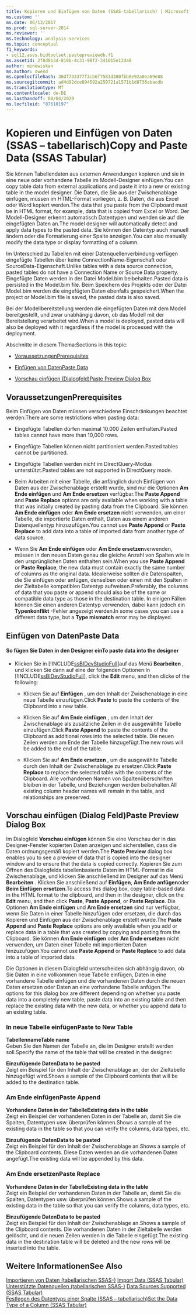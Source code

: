 ```yaml
---
title: Kopieren und Einfügen von Daten (SSAS-tabellarisch) | Microsoft-Dokumentation
ms.custom: ''
ms.date: 06/13/2017
ms.prod: sql-server-2014
ms.reviewer: ''
ms.technology: analysis-services
ms.topic: conceptual
f1_keywords:
- sql12.asvs.bidtoolset.pastepreviewdb.f1
ms.assetid: 2f8d8b3d-810b-4c31-98f2-341015e13da8
author: minewiskan
ms.author: owend
ms.openlocfilehash: 30df733377f3cb6f7583d380fbb8e92a0ea69e88
ms.sourcegitcommit: ad4d92dce894592a259721a1571b1d8736abacdb
ms.translationtype: MT
ms.contentlocale: de-DE
ms.lasthandoff: 08/04/2020
ms.locfileid: "87610197"
---
```

# <a name="copy-and-paste-data-ssas-tabular"></a><span data-ttu-id="67bab-102">Kopieren und Einfügen von Daten (SSAS – tabellarisch)</span><span class="sxs-lookup"><span data-stu-id="67bab-102">Copy and Paste Data (SSAS Tabular)</span></span>
  <span data-ttu-id="67bab-103">Sie können Tabellendaten aus externen Anwendungen kopieren und sie in eine neue oder vorhandene Tabelle im Modell-Designer einfügen.</span><span class="sxs-lookup"><span data-stu-id="67bab-103">You can copy table data from external applications and paste it into a new or existing table in the model designer.</span></span> <span data-ttu-id="67bab-104">Die Daten, die Sie aus der Zwischenablage einfügen, müssen im HTML-Format vorliegen, z. B. Daten, die aus Excel oder Word kopiert werden.</span><span class="sxs-lookup"><span data-stu-id="67bab-104">The data that you paste from the Clipboard must be in HTML format, for example, data that is copied from Excel or Word.</span></span> <span data-ttu-id="67bab-105">Der Modell-Designer erkennt automatisch Datentypen und wenden sie auf die eingefügten Daten an.</span><span class="sxs-lookup"><span data-stu-id="67bab-105">The model designer will automatically detect and apply data types to the pasted data.</span></span> <span data-ttu-id="67bab-106">Sie können den Datentyp auch manuell ändern oder die Formatierung einer Spalte anzeigen.</span><span class="sxs-lookup"><span data-stu-id="67bab-106">You can also manually modify the data type or display formatting of a column.</span></span>  
  
 <span data-ttu-id="67bab-107">Im Unterschied zu Tabellen mit einer Datenquellenverbindung verfügen eingefügte Tabellen über keine ConnectionName-Eigenschaft oder SourceData-Eigenschaft.</span><span class="sxs-lookup"><span data-stu-id="67bab-107">Unlike tables with a data source connection, pasted tables do not have a Connection Name or Source Data property.</span></span> <span data-ttu-id="67bab-108">Eingefügte Daten werden in der Datei Model.bim beibehalten.</span><span class="sxs-lookup"><span data-stu-id="67bab-108">Pasted data is persisted in the Model.bim file.</span></span> <span data-ttu-id="67bab-109">Beim Speichern des Projekts oder der Datei Model.bim werden die eingefügten Daten ebenfalls gespeichert.</span><span class="sxs-lookup"><span data-stu-id="67bab-109">When the project or Model.bim file is saved, the pasted data is also saved.</span></span>  
  
 <span data-ttu-id="67bab-110">Bei der Modellbereitstellung werden die eingefügten Daten mit dem Modell bereitgestellt, und zwar unabhängig davon, ob das Modell mit der Bereitstellung verarbeitet wird.</span><span class="sxs-lookup"><span data-stu-id="67bab-110">When a model is deployed, pasted data will also be deployed with it regardless if the model is processed with the deployment.</span></span>  
  
 <span data-ttu-id="67bab-111">Abschnitte in diesem Thema:</span><span class="sxs-lookup"><span data-stu-id="67bab-111">Sections in this topic:</span></span>  
  
-   [<span data-ttu-id="67bab-112">Voraussetzungen</span><span class="sxs-lookup"><span data-stu-id="67bab-112">Prerequisites</span></span>](#bkmk_prerequisites)  
  
-   [<span data-ttu-id="67bab-113">Einfügen von Daten</span><span class="sxs-lookup"><span data-stu-id="67bab-113">Paste Data</span></span>](#bkmk_paste_data)  
  
-   [<span data-ttu-id="67bab-114">Vorschau einfügen (Dialogfeld)</span><span class="sxs-lookup"><span data-stu-id="67bab-114">Paste Preview Dialog Box</span></span>](#bkmk_paste_preview)  
  
##  <a name="prerequisites"></a><a name="bkmk_prerequisites"></a> <span data-ttu-id="67bab-115">Voraussetzungen</span><span class="sxs-lookup"><span data-stu-id="67bab-115">Prerequisites</span></span>  
 <span data-ttu-id="67bab-116">Beim Einfügen von Daten müssen verschiedene Einschränkungen beachtet werden:</span><span class="sxs-lookup"><span data-stu-id="67bab-116">There are some restrictions when pasting data:</span></span>  
  
-   <span data-ttu-id="67bab-117">Eingefügte Tabellen dürfen maximal 10.000 Zeilen enthalten.</span><span class="sxs-lookup"><span data-stu-id="67bab-117">Pasted tables cannot have more than 10,000 rows.</span></span>  
  
-   <span data-ttu-id="67bab-118">Eingefügte Tabellen können nicht partitioniert werden.</span><span class="sxs-lookup"><span data-stu-id="67bab-118">Pasted tables cannot be partitioned.</span></span>  
  
-   <span data-ttu-id="67bab-119">Eingefügte Tabellen werden nicht im DirectQuery-Modus unterstützt.</span><span class="sxs-lookup"><span data-stu-id="67bab-119">Pasted tables are not supported in DirectQuery mode.</span></span>  
  
-   <span data-ttu-id="67bab-120">Beim Arbeiten mit einer Tabelle, die anfänglich durch Einfügen von Daten aus der Zwischenablage erstellt wurde, sind nur die Optionen **Am Ende einfügen** und **Am Ende ersetzen** verfügbar.</span><span class="sxs-lookup"><span data-stu-id="67bab-120">The **Paste Append** and **Paste Replace** options are only available when working with a table that was initially created by pasting data from the Clipboard.</span></span> <span data-ttu-id="67bab-121">Sie können **Am Ende einfügen** oder **Am Ende ersetzen** nicht verwenden, um einer Tabelle, die importierte Daten enthält, Daten aus einem anderen Datenquellentyp hinzuzufügen.</span><span class="sxs-lookup"><span data-stu-id="67bab-121">You cannot use **Paste Append** or **Paste Replace** to add data into a table of imported data from another type of data source.</span></span>  
  
-   <span data-ttu-id="67bab-122">Wenn Sie **Am Ende einfügen** oder **Am Ende ersetzen**verwenden, müssen in den neuen Daten genau die gleiche Anzahl von Spalten wie in den ursprünglichen Daten enthalten sein.</span><span class="sxs-lookup"><span data-stu-id="67bab-122">When you use **Paste Append** or **Paste Replace**, the new data must contain exactly the same number of columns as the original data.</span></span> <span data-ttu-id="67bab-123">Idealerweise sollten die Datenspalten, die Sie einfügen oder anfügen, denselben oder einen mit den Spalten in der Zieltabelle kompatiblen Datentyp aufweisen.</span><span class="sxs-lookup"><span data-stu-id="67bab-123">Preferably, the columns of data that you paste or append should also be of the same or compatible data type as those in the destination table.</span></span> <span data-ttu-id="67bab-124">In einigen Fällen können Sie einen anderen Datentyp verwenden, dabei kann jedoch ein **Typenkonflikt** -Fehler angezeigt werden.</span><span class="sxs-lookup"><span data-stu-id="67bab-124">In some cases you can use a different data type, but a **Type mismatch** error may be displayed.</span></span>  
  
##  <a name="paste-data"></a><a name="bkmk_paste_data"></a> <span data-ttu-id="67bab-125">Einfügen von Daten</span><span class="sxs-lookup"><span data-stu-id="67bab-125">Paste Data</span></span>  
  
#### <a name="to-paste-data-into-the-designer"></a><span data-ttu-id="67bab-126">So fügen Sie Daten in den Designer ein</span><span class="sxs-lookup"><span data-stu-id="67bab-126">To paste data into the designer</span></span>  
  
-   <span data-ttu-id="67bab-127">Klicken Sie in [!INCLUDE[ssBIDevStudioFull](../includes/ssbidevstudiofull-md.md)]auf das Menü **Bearbeiten** , und klicken Sie dann auf eine der folgenden Optionen:</span><span class="sxs-lookup"><span data-stu-id="67bab-127">In [!INCLUDE[ssBIDevStudioFull](../includes/ssbidevstudiofull-md.md)], click the **Edit** menu, and then clicke of the following:</span></span>  
  
    -   <span data-ttu-id="67bab-128">Klicken Sie auf **Einfügen** , um den Inhalt der Zwischenablage in eine neue Tabelle einzufügen.</span><span class="sxs-lookup"><span data-stu-id="67bab-128">Click **Paste** to paste the contents of the Clipboard into a new table.</span></span>  
  
    -   <span data-ttu-id="67bab-129">Klicken Sie auf **Am Ende einfügen** , um den Inhalt der Zwischenablage als zusätzliche Zeilen in die ausgewählte Tabelle einzufügen.</span><span class="sxs-lookup"><span data-stu-id="67bab-129">Click **Paste Append** to paste the contents of the Clipboard as additional rows into the selected table.</span></span> <span data-ttu-id="67bab-130">Die neuen Zeilen werden am Ende der Tabelle hinzugefügt.</span><span class="sxs-lookup"><span data-stu-id="67bab-130">The new rows will be added to the end of the table.</span></span>  
  
    -   <span data-ttu-id="67bab-131">Klicken Sie auf **Am Ende ersetzen** , um die ausgewählte Tabelle durch den Inhalt der Zwischenablage zu ersetzen.</span><span class="sxs-lookup"><span data-stu-id="67bab-131">Click **Paste Replace** to replace the selected table with the contents of the Clipboard.</span></span> <span data-ttu-id="67bab-132">Alle vorhandenen Namen von Spaltenüberschriften bleiben in der Tabelle, und Beziehungen werden beibehalten.</span><span class="sxs-lookup"><span data-stu-id="67bab-132">All existing column header names will remain in the table, and relationships are preserved.</span></span>  
  
##  <a name="paste-preview-dialog-box"></a><a name="bkmk_paste_preview"></a><span data-ttu-id="67bab-133">Vorschau einfügen (Dialog Feld)</span><span class="sxs-lookup"><span data-stu-id="67bab-133">Paste Preview Dialog Box</span></span>  
 <span data-ttu-id="67bab-134">Im Dialogfeld **Vorschau einfügen** können Sie eine Vorschau der in das Designer-Fenster kopierten Daten anzeigen und sicherstellen, dass die Daten ordnungsgemäß kopiert werden.</span><span class="sxs-lookup"><span data-stu-id="67bab-134">The **Paste Preview** dialog box enables you to see a preview of data that is copied into the designer window and to ensure that the data is copied correctly.</span></span> <span data-ttu-id="67bab-135">Kopieren Sie zum Öffnen des Dialogfelds tabellenbasierte Daten im HTML-Format in die Zwischenablage, und klicken Sie anschließend im Designer auf das Menü **Bearbeiten** . Klicken Sie anschließend auf **Einfügen**, **Am Ende anfügen**oder **Beim Einfügen ersetzen**.</span><span class="sxs-lookup"><span data-stu-id="67bab-135">To access this dialog box, copy table-based data in the HTML format to the clipboard, and then in the designer, click on the **Edit** menu, and then click **Paste**, **Paste Append**, or **Paste Replace**.</span></span> <span data-ttu-id="67bab-136">Die Optionen **Am Ende einfügen** und **Am Ende ersetzen** sind nur verfügbar, wenn Sie Daten in einer Tabelle hinzufügen oder ersetzen, die durch das Kopieren und Einfügen aus der Zwischenablage erstellt wurde.</span><span class="sxs-lookup"><span data-stu-id="67bab-136">The **Paste Append** and **Paste Replace** options are only available when you add or replace data in a table that was created by copying and pasting from the Clipboard.</span></span> <span data-ttu-id="67bab-137">Sie können **Am Ende einfügen** oder **Am Ende ersetzen** nicht verwenden, um Daten einer Tabelle mit importierten Daten hinzuzufügen.</span><span class="sxs-lookup"><span data-stu-id="67bab-137">You cannot use **Paste Append** or **Paste Replace** to add data into a table of imported data.</span></span>  
  
 <span data-ttu-id="67bab-138">Die Optionen in diesem Dialogfeld unterscheiden sich abhängig davon, ob Sie Daten in eine vollkommen neue Tabelle einfügen, Daten in eine vorhandene Tabelle einfügen und die vorhandenen Daten durch die neuen Daten ersetzen oder Daten an eine vorhandene Tabelle anfügen.</span><span class="sxs-lookup"><span data-stu-id="67bab-138">The options for this dialog box are different depending on whether you paste data into a completely new table, paste data into an existing table and then replace the existing data with the new data, or whether you append data to an existing table.</span></span>  
  
### <a name="paste-to-new-table"></a><span data-ttu-id="67bab-139">In neue Tabelle einfügen</span><span class="sxs-lookup"><span data-stu-id="67bab-139">Paste to New Table</span></span>  
 <span data-ttu-id="67bab-140">**Tabellenname**</span><span class="sxs-lookup"><span data-stu-id="67bab-140">**Table name**</span></span>  
 <span data-ttu-id="67bab-141">Geben Sie den Namen der Tabelle an, die im Designer erstellt werden soll.</span><span class="sxs-lookup"><span data-stu-id="67bab-141">Specify the name of the table that will be created in the designer.</span></span>  
  
 <span data-ttu-id="67bab-142">**Einzufügende Daten**</span><span class="sxs-lookup"><span data-stu-id="67bab-142">**Data to be pasted**</span></span>  
 <span data-ttu-id="67bab-143">Zeigt ein Beispiel für den Inhalt der Zwischenablage an, der der Zieltabelle hinzugefügt wird.</span><span class="sxs-lookup"><span data-stu-id="67bab-143">Shows a sample of the Clipboard contents that will be added to the destination table.</span></span>  
  
### <a name="paste-append"></a><span data-ttu-id="67bab-144">Am Ende einfügen</span><span class="sxs-lookup"><span data-stu-id="67bab-144">Paste Append</span></span>  
 <span data-ttu-id="67bab-145">**Vorhandene Daten in der Tabelle**</span><span class="sxs-lookup"><span data-stu-id="67bab-145">**Existing data in the table**</span></span>  
 <span data-ttu-id="67bab-146">Zeigt ein Beispiel der vorhandenen Daten in der Tabelle an, damit Sie die Spalten, Datentypen usw. überprüfen können.</span><span class="sxs-lookup"><span data-stu-id="67bab-146">Shows a sample of the existing data in the table so that you can verify the columns, data types, etc.</span></span>  
  
 <span data-ttu-id="67bab-147">**Einzufügende Daten**</span><span class="sxs-lookup"><span data-stu-id="67bab-147">**Data to be pasted**</span></span>  
 <span data-ttu-id="67bab-148">Zeigt ein Beispiel für den Inhalt der Zwischenablage an.</span><span class="sxs-lookup"><span data-stu-id="67bab-148">Shows a sample of the Clipboard contents.</span></span> <span data-ttu-id="67bab-149">Diese Daten werden an die vorhandenen Daten angefügt.</span><span class="sxs-lookup"><span data-stu-id="67bab-149">The existing data will be appended by this data.</span></span>  
  
### <a name="paste-replace"></a><span data-ttu-id="67bab-150">Am Ende ersetzen</span><span class="sxs-lookup"><span data-stu-id="67bab-150">Paste Replace</span></span>  
 <span data-ttu-id="67bab-151">**Vorhandene Daten in der Tabelle**</span><span class="sxs-lookup"><span data-stu-id="67bab-151">**Existing data in the table**</span></span>  
 <span data-ttu-id="67bab-152">Zeigt ein Beispiel der vorhandenen Daten in der Tabelle an, damit Sie die Spalten, Datentypen usw. überprüfen können.</span><span class="sxs-lookup"><span data-stu-id="67bab-152">Shows a sample of the existing data in the table so that you can verify the columns, data types, etc.</span></span>  
  
 <span data-ttu-id="67bab-153">**Einzufügende Daten**</span><span class="sxs-lookup"><span data-stu-id="67bab-153">**Data to be pasted**</span></span>  
 <span data-ttu-id="67bab-154">Zeigt ein Beispiel für den Inhalt der Zwischenablage an.</span><span class="sxs-lookup"><span data-stu-id="67bab-154">Shows a sample of the Clipboard contents.</span></span> <span data-ttu-id="67bab-155">Die vorhandenen Daten in der Zieltabelle werden gelöscht, und die neuen Zeilen werden in die Tabelle eingefügt.</span><span class="sxs-lookup"><span data-stu-id="67bab-155">The existing data in the destination table will be deleted and the new rows will be inserted into the table.</span></span>  
  
## <a name="see-also"></a><span data-ttu-id="67bab-156">Weitere Informationen</span><span class="sxs-lookup"><span data-stu-id="67bab-156">See Also</span></span>  
 <span data-ttu-id="67bab-157">[Importieren von Daten &#40;tabellarischen SSAS-&#41;](import-data-ssas-tabular.md) </span><span class="sxs-lookup"><span data-stu-id="67bab-157">[Import Data &#40;SSAS Tabular&#41;](import-data-ssas-tabular.md) </span></span>  
 <span data-ttu-id="67bab-158">[Unterstützte Datenquellen &#40;tabellarischen SSAS-&#41;](tabular-models/data-sources-supported-ssas-tabular.md) </span><span class="sxs-lookup"><span data-stu-id="67bab-158">[Data Sources Supported &#40;SSAS Tabular&#41;](tabular-models/data-sources-supported-ssas-tabular.md) </span></span>  
 [<span data-ttu-id="67bab-159">Festlegen des Datentyps einer Spalte &#40;SSAS – tabellarisch&#41;</span><span class="sxs-lookup"><span data-stu-id="67bab-159">Set the Data Type of a Column &#40;SSAS Tabular&#41;</span></span>](tabular-models/set-the-data-type-of-a-column-ssas-tabular.md)  
  
  
